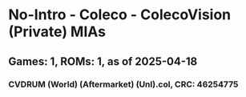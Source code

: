 # No-Intro - Coleco - ColecoVision (Private) MIAs
## Games: 1, ROMs: 1, as of 2025-04-18

### CVDRUM (World) (Aftermarket) (Unl).col, CRC: 46254775
